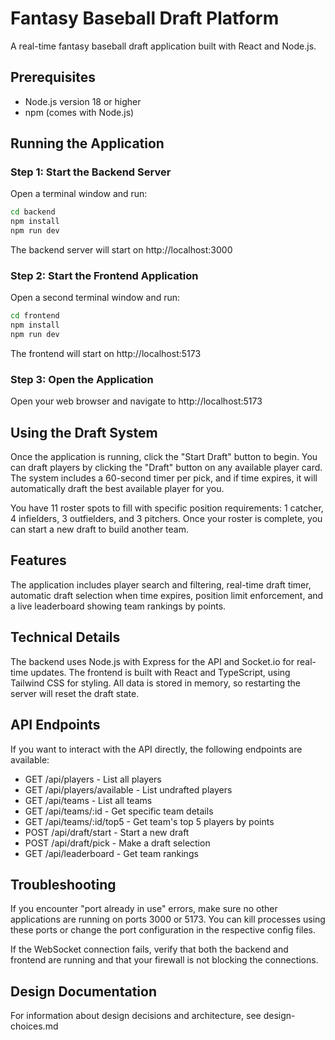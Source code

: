 # Fantasy Baseball Draft Platform

A real-time fantasy baseball draft application built with React and Node.js.

## Prerequisites

- Node.js version 18 or higher
- npm (comes with Node.js)

## Running the Application

### Step 1: Start the Backend Server

Open a terminal window and run:

```bash
cd backend
npm install
npm run dev
```

The backend server will start on http://localhost:3000

### Step 2: Start the Frontend Application

Open a second terminal window and run:

```bash
cd frontend
npm install
npm run dev
```

The frontend will start on http://localhost:5173

### Step 3: Open the Application

Open your web browser and navigate to http://localhost:5173

## Using the Draft System

Once the application is running, click the "Start Draft" button to begin. You can draft players by clicking the "Draft" button on any available player card. The system includes a 60-second timer per pick, and if time expires, it will automatically draft the best available player for you.

You have 11 roster spots to fill with specific position requirements: 1 catcher, 4 infielders, 3 outfielders, and 3 pitchers. Once your roster is complete, you can start a new draft to build another team.

## Features

The application includes player search and filtering, real-time draft timer, automatic draft selection when time expires, position limit enforcement, and a live leaderboard showing team rankings by points.

## Technical Details

The backend uses Node.js with Express for the API and Socket.io for real-time updates. The frontend is built with React and TypeScript, using Tailwind CSS for styling. All data is stored in memory, so restarting the server will reset the draft state.

## API Endpoints

If you want to interact with the API directly, the following endpoints are available:

- GET /api/players - List all players
- GET /api/players/available - List undrafted players
- GET /api/teams - List all teams
- GET /api/teams/:id - Get specific team details
- GET /api/teams/:id/top5 - Get team's top 5 players by points
- POST /api/draft/start - Start a new draft
- POST /api/draft/pick - Make a draft selection
- GET /api/leaderboard - Get team rankings

## Troubleshooting

If you encounter "port already in use" errors, make sure no other applications are running on ports 3000 or 5173. You can kill processes using these ports or change the port configuration in the respective config files.

If the WebSocket connection fails, verify that both the backend and frontend are running and that your firewall is not blocking the connections.

## Design Documentation

For information about design decisions and architecture, see design-choices.md

